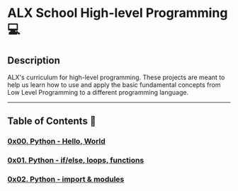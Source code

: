 # ALX School High-level Programming :computer:

## Description
ALX's curriculum for high-level programming. These projects are meant to help us learn how to use and apply the basic fundamental concepts from Low Level Programming to a different programming language.

---

## Table of Contents :open_file_folder:

### [0x00. Python - Hello, World](./0x00-python-hello_world)

### [0x01. Python - if/else, loops, functions](./0x01-python-if_else_loops_functions)

### [0x02. Python - import & modules](./0x02-python-import_modules)

